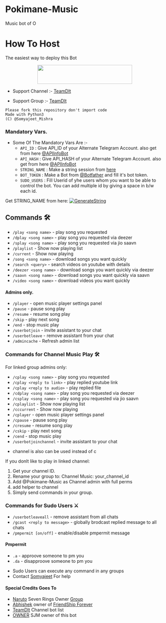 #                                                                    Pokimane-Music
Music bot of O
# How To Host
The easiest way to deploy this Bot
<p align="center"><a href="https://heroku.com/deploy?template=https://github.com/somyajeet1/Pokimane-music"> <img src="https://img.shields.io/badge/Deploy%20To%20Heroku-red?style=for-the-badge&logo=Deploy" width="300" height="60"/></a></p>


- Support Channel :- [TeamDlt](http://https://t.me/teamDlt_update)

- Support Group :- [TeamDlt](https://t.me/teamDlt)


```
Please fork this repository don't import code
Made with Python3
(C) @Somyajeet_Mishra
```



### Mandatory Vars.

- Some Of The Mandatory Vars Are :-
   - `API_ID` :  Give API_ID of your Alternate Telegram Account. also get from here [@APIInfoBot](https://t.me/APIinfoBot)
   - `API_HASH` :  Give API_HASH of your Alternate Telegram Account. also get from here [@APIInfoBot](https://t.me/APIinfoBot)
   - `STRING_NAME` :  Make a string session from [here](https://replit.com/@SomyajeetMishra/TeamDlt)
   - `BOT_TOKEN` :  Make a Bot from [@Botfather](https://t.me/botfather) and fill it's bot token.
   - `SUDO_USERS` :  Fill Userid of yhe users whom you want to be able to control the bot. You can add multiple id by giving a space in b/w each id.

Get STRING_NAME from here:  [![GenerateString](https://img.shields.io/badge/repl.it-generateString-yellowgreen)](https://replit.com/@SomyajeetMishra/TeamDlt)





## Commands 🛠

- `/play <song name>` - play song you requested
- `/dplay <song name>` - play song you requested via deezer
- `/splay <song name>` - play song you requested via jio saavn
- `/playlist` - Show now playing list
- `/current` - Show now playing
- `/song <song name>` - download songs you want quickly
- `/search <query>` - search videos on youtube with details
- `/deezer <song name>` - download songs you want quickly via deezer
- `/saavn <song name>` - download songs you want quickly via saavn
- `/video <song name>` - download videos you want quickly

#### Admins only.
- `/player` - open music player settings panel
- `/pause` - pause song play
- `/resume` - resume song play
- `/skip` - play next song
- `/end` - stop music play
- `/userbotjoin` - invite assistant to your chat
- `/userbotleave` - remove assistant from your chat
- `/admincache` - Refresh admin list

### Commands for Channel Music Play 🛠
For linked group admins only:
- `/cplay <song name>` - play song you requested
- `/cplay <reply to link>` - play replied youtube link
- `/cplay <reply to audio>` - play replied file
- `/cdplay <song name>` - play song you requested via deezer
- `/csplay <song name>` - play song you requested via jio saavn
- `/cplaylist` - Show now playing list
- `/cccurrent` - Show now playing
- `/cplayer` - open music player settings panel
- `/cpause` - pause song play
- `/cresume` - resume song play
- `/cskip` - play next song
- `/cend` - stop music play
- `/userbotjoinchannel` - invite assistant to your chat
* channel is also can be used instead of c

If you donlt like to play in linked channel:
 1. Get your channel ID.
 2. Rename your group to: Channel Music: your_channel_id
 3. Add @Pokimane-Music as Channel admin with full perms
 4. add helper to channel
 5. Simply send commands in your group.

### Commands for Sudo Users ⚔️
- `/userbotleaveall` - remove assistant from all chats
- `/gcast <reply to message>` - globally brodcast replied message to all chats
- `/pmpermit [on/off]` - enable/disable pmpermit message

#### Pmpermit
- `.a` - approove someone to pm you
- `.da` - disapproove someone to pm you
+ Sudo Users can execute any command in any groups
+ Contact [Somyajeet](https://t.me/Somyajeet_Mishra) For help

#### Special Credits Goes To
- [Naruto](https://t.me/Naruto123777) Seven Rings Owner [Group](https://t.me/SevenRings_Group)
- [Abhishek](https://t.me/Itz_Abhishek_xD) owner of [FriendShip Forever](https://t.me/FriendsShip_Forever)
- [TeamDlt](https://t.me/teamDlt_update) Channel bot list
- [OWNER](http://t.me/Somyajeet_Mishra) SJM owner of this bot

